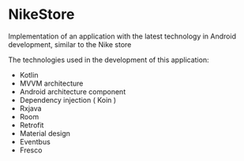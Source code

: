 # NikeStore
Implementation of an application with the latest technology in Android development, similar to the Nike store


The technologies used in the development of this application:

* Kotlin
* MVVM architecture
* Android architecture component
* Dependency injection ( Koin )
* Rxjava
* Room
* Retrofit
* Material design
* Eventbus
* Fresco
